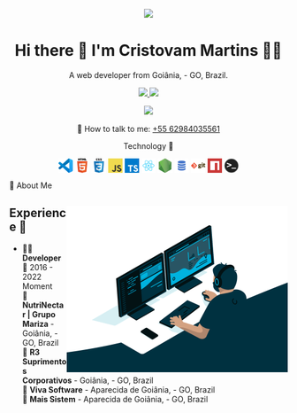 <p align="center">
    <img
        src="https://readme-typing-svg.herokuapp.com/?lines=5%2B%20years%20of%20coding%20experience&font=Pacifico&center=true&width=650&height=120&color=37b39a&vCenter=true&size=45%22">
</p>

<h1 align='center'>
  Hi there 👋 I'm Cristovam Martins 👨‍💻
</h1>

<p align='center'>
  A web developer from Goiânia, - GO, Brazil.
</p>

<p align='center'>
  <a href="https://www.linkedin.com/in/cristovammartins/">
    <img src="https://img.shields.io/badge/linkedin-%230077B5.svg?&style=for-the-badge&logo=linkedin&logoColor=white" />
  </a>
  <a href="https://instagram.com/cristovammartins">
    <img src="https://img.shields.io/badge/instagram-%23E4405F.svg?&style=for-the-badge&logo=instagram&logoColor=white" />        
  </a>
</p>

<p align='center'>
  <a href="#"><img src="https://github-readme-stats.vercel.app/api?username=cristovammartins&show_icons=true&count_private=true&theme=dark" width="350"></a>
</p>

<p align='center'>
  📱 How to talk to me: <a target='_blank' rel='noopener' href='https://api.whatsapp.com/send/?phone=5562984035561&text&app_absent=0'>+55 62984035561</a>
</p>

<p align='center'>
    Technology 🚀
</p>
<p align='center'>
    <img align="center" alt="Visual Studio Code" width="26px" src="https://raw.githubusercontent.com/github/explore/80688e429a7d4ef2fca1e82350fe8e3517d3494d/topics/visual-studio-code/visual-studio-code.png" />
    <img align="center" alt="HTML" width="26px" src="https://raw.githubusercontent.com/github/explore/80688e429a7d4ef2fca1e82350fe8e3517d3494d/topics/html/html.png" />
    <img align="center" alt="CSS" width="26px" src="https://raw.githubusercontent.com/github/explore/80688e429a7d4ef2fca1e82350fe8e3517d3494d/topics/css/css.png" />
    <img align="center" alt="JavaScript" width="26px" src="https://raw.githubusercontent.com/github/explore/80688e429a7d4ef2fca1e82350fe8e3517d3494d/topics/javascript/javascript.png" />
    <img align="center" alt="Typescript" width="26px" src="https://raw.githubusercontent.com/github/explore/78df643247d429f6cc873026c0622819ad797942/topics/typescript/typescript.png" />
    <img align="center" alt="React" width="26px" src="https://raw.githubusercontent.com/github/explore/80688e429a7d4ef2fca1e82350fe8e3517d3494d/topics/react/react.png" />
    <img align="center" alt="Node.js" width="26px" src="https://raw.githubusercontent.com/github/explore/80688e429a7d4ef2fca1e82350fe8e3517d3494d/topics/nodejs/nodejs.png" />
    <img align="center" alt="sql" width="26px" src="https://raw.githubusercontent.com/github/explore/80688e429a7d4ef2fca1e82350fe8e3517d3494d/topics/sql/sql.png" />
    <img align="center" alt="git" width="26px" src="https://raw.githubusercontent.com/github/explore/80688e429a7d4ef2fca1e82350fe8e3517d3494d/topics/git/git.png" />
    <img align="center" alt="npm" width="26px" src="https://raw.githubusercontent.com/github/explore/80688e429a7d4ef2fca1e82350fe8e3517d3494d/topics/npm/npm.png" />
    <img align="center" alt="terminal" width="26px" src="https://raw.githubusercontent.com/github/explore/80688e429a7d4ef2fca1e82350fe8e3517d3494d/topics/terminal/terminal.png">
</p>

<div align="center">
 
 <div align="left">

<p align='left'>
	📃 About Me
</p>

<div>
    <img align="right" alt="GIF" src="https://github.com/cristovammartins/cristovammartins/blob/main/code.gif?raw=true"
        width="400" />

## Experience 🚀

- 👨‍💻 **Developer** 📆 2016 - 2022 Moment\
📍 **NutriNectar | Grupo Mariza** - Goiânia, - GO, Brazil\
📍 **R3 Suprimentos Corporativos** - Goiânia, - GO, Brazil\
📍 **Viva Software** - Aparecida de Goiânia, - GO, Brazil\
📍 **Mais Sistem** - Aparecida de Goiânia, - GO, Brazil
</div>
<!---
- 👋 Hi, I’m @cristovammartins
- 👀 I’m interested in ...
- 🌱 I’m currently learning ...
- 💞️ I’m looking to collaborate on ...
- 📫 How to reach me ...


cristovammartins/cristovammartins is a ✨ special ✨ repository because its `README.md` (this file) appears on your GitHub profile.
You can click the Preview link to take a look at your changes.
--->
